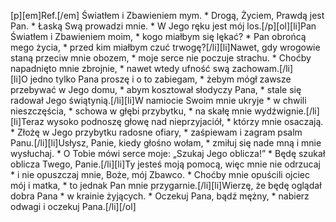 [p][em]Ref.[/em] Światłem i Zbawieniem mym. * Drogą, Życiem, Prawdą jest Pan. * Łaską Swą prowadzi mnie. * W Jego ręku jest mój los.[/p][ol][li]Pan Światłem i Zbawieniem moim, * kogo miałbym się lękać? * Pan obrońcą mego życia, * przed kim miałbym czuć trwogę?[/li][li]Nawet, gdy wrogowie staną przeciw mnie obozem, * moje serce nie poczuje strachu. * Choćby napadnięto mnie zbrojnie, * nawet wtedy ufność swą zachowam.[/li][li]O jedno tylko Pana proszę i o to zabiegam, * żebym mógł zawsze przebywać w Jego domu, * abym kosztował słodyczy Pana, * stale się radował Jego świątynią.[/li][li]W namiocie Swoim mnie ukryje * w chwili nieszczęścia, * schowa w głębi przybytku, * na skałę mnie wydźwignie.[/li][li]Teraz wysoko podnoszę głowę nad nieprzyjaciół, * którzy mnie osaczają. * Złożę w Jego przybytku radosne ofiary, * zaśpiewam i zagram psalm Panu.[/li][li]Usłysz, Panie, kiedy głośno wołam, * zmiłuj się nade mną i mnie wysłuchaj. * O Tobie mówi serce moje: „Szukaj Jego oblicza!” * Będę szukał oblicza Twego, Panie.[/li][li]Ty jesteś moją pomocą, więc mnie nie odrzucaj * i nie opuszczaj mnie, Boże, mój Zbawco. * Choćby mnie opuścili ojciec mój i matka, * to jednak Pan mnie przygarnie.[/li][li]Wierzę, że będę oglądał dobra Pana * w krainie żyjących. * Oczekuj Pana, bądź mężny, * nabierz odwagi i oczekuj Pana.[/li][/ol]